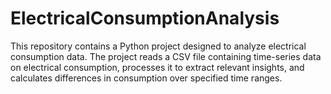 # ElectricalConsumptionAnalysis
This repository contains a Python project designed to analyze electrical consumption data. The project reads a CSV file containing time-series data on electrical consumption, processes it to extract relevant insights, and calculates differences in consumption over specified time ranges.
